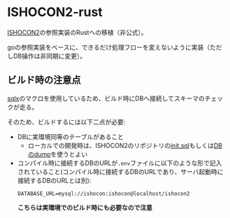 # ISHOCON2-rust

[ISHOCON2](https://github.com/showwin/ISHOCON2)の参照実装のRustへの移植（非公式）。

goの参照実装をベースに、できるだけ処理フローを変えないように実装（ただしDB操作は非同期に変更）。

## ビルド時の注意点

[sqlx](https://github.com/launchbadge/sqlx)のマクロを使用しているため、ビルド時にDBへ接続してスキーマのチェックが走る。

そのため、ビルドするには以下二点が必要:

* DBに実環境同等のテーブルがあること
   * ローカルでの開発時は、ISHOCON2のリポジトリの[init.sql](https://github.com/showwin/ISHOCON2/blob/master/admin/init.sql)もしくは[DBのdump](https://github.com/showwin/ISHOCON2/blob/master/admin/ishocon2.dump.tar.bz2)を使うとよい
* コンパイル時に接続するDBのURLが`.env`ファイルに以下のような形で記入されていること(コンパイル時に接続するDBのURLであり、サーバ起動時に接続するDBのURLとは別):
    ```
    DATABASE_URL=mysql://ishocon:ishocon@localhost/ishocon2
    ```
    **こちらは実環境でのビルド時にも必要なので注意**